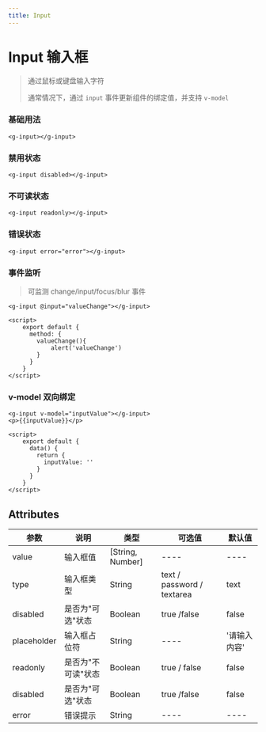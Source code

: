 ```yaml
---
title: Input
---
```


# Input 输入框

> 通过鼠标或键盘输入字符
>
> 通常情况下，通过 `input` 事件更新组件的绑定值，并支持 `v-model`

### 基础用法

```
<g-input></g-input>
```

### 禁用状态

```
<g-input disabled></g-input>
```

### 不可读状态

```
<g-input readonly></g-input>
```

### 错误状态

```
<g-input error="error"></g-input>
```

### 事件监听

> 可监测 change/input/focus/blur 事件

```
<g-input @input="valueChange"></g-input>

<script>
    export default {
      method: {
        valueChange(){
            alert('valueChange')
        }
      }
    }
</script>
```

### v-model 双向绑定

```
<g-input v-model="inputValue"></g-input>
<p>{{inputValue}}</p>

<script>
    export default {
      data() {
        return {
          inputValue: ''
        }
      }
    }
</script>
```

## Attributes

| 参数 | 说明 | 类型 | 可选值 | 默认值 |
| ---- | ---- | ---- | ---- | ---- | 
| value | 输入框值 | [String, Number] | ---- | ---- | 
| type | 输入框类型 | String | text / password / textarea | text | 
| disabled | 是否为"可选"状态 | Boolean | true /false | false | 
| placeholder | 输入框占位符 | String | ---- | '请输入内容' | 
| readonly | 是否为"不可读"状态 | Boolean | true / false | false | 
| disabled | 是否为"可选"状态 | Boolean | true /false | false | 
| error | 错误提示 | String | ---- | ---- | 
